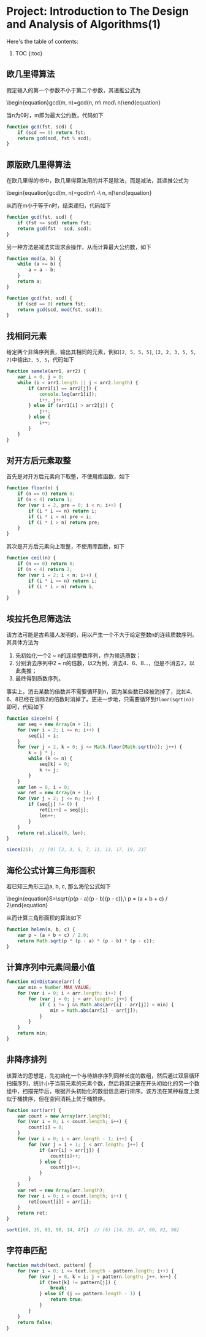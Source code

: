 # Project: Introduction to The Design and Analysis of Algorithms(1)

Here's the table of contents:

1. TOC
{:toc}

## 欧几里得算法

假定输入的第一个参数不小于第二个参数，其递推公式为

\begin{equation}gcd(m, n)=gcd(n, m\ mod\ n)\end{equation}

当n为0时，m即为最大公约数，代码如下

```javascript
function gcd(fst, scd) {
    if (scd == 0) return fst;
    return gcd(scd, fst % scd);
}
```

## 原版欧几里得算法

在欧几里得的书中，欧几里得算法用的并不是除法，而是减法，其递推公式为

\begin{equation}gcd(m, n)=gcd(m\ -\ n, n)\end{equation}

从而在m小于等于n时，结束递归，代码如下

```javascript
function gcd(fst, scd) {
    if (fst <= scd) return fst;
    return gcd(fst - scd, scd);
}
```

另一种方法是减法实现求余操作，从而计算最大公约数，如下

```javascript
function mod(a, b) {
    while (a >= b) {
        a = a - b;
    }
    return a;
}

function gcd(fst, scd) {
    if (scd == 0) return fst;
    return gcd(scd, mod(fst, scd));
}
```

## 找相同元素

给定两个非降序列表，输出其相同的元素，例如`[2, 5, 5, 5]`, `[2, 2, 3, 5, 5, 7]`中输出`2, 5, 5`，代码如下

```javascript
function samele(arr1, arr2) {
    var i = 0, j = 0;
    while (i < arr1.length || j < arr2.length) {
        if (arr1[i] == arr2[j]) {
            console.log(arr1[i]);
            i++, j++;
        } else if (arr1[i] > arr2[j]) {
            j++;
        } else {
            i++;
        }
    }
}
```

## 对开方后元素取整

首先是对开方后元素向下取整，不使用库函数，如下

```javascript
function floor(n) {
    if (n == 0) return 0;
    if (n < 4) return 1;
    for (var i = 2, pre = 0; i < n; i++) {
        if (i * i == n) return i;
        if (i * i < n) pre = i;
        if (i * i > n) return pre;
    }
}
```

其次是开方后元素向上取整，不使用库函数，如下

```javascript
function ceil(n) {
    if (n == 0) return 0;
    if (n < 4) return 2;
    for (var i = 2; i < n; i++) {
        if (i * i == n) return i;
        if (i * i > n) return i;
    }
}
```

## 埃拉托色尼筛选法

该方法可能是古希腊人发明的，用以产生一个不大于给定整数n的连续质数序列。其具体方法为

1. 先初始化一个2 ~ n的连续整数序列，作为候选质数；
2. 分别消去序列中2 ~ n的倍数，以2为例，消去4、6、8...，但是不消去2，以此类推；
3. 最终得到质数序列。

事实上，消去某数的倍数并不需要循环到n，因为某些数已经被消掉了，比如4、6、8已经在消除2的倍数时消掉了。更进一步地，只需要循环到`floor(sqrt(n))`即可，代码如下

```javascript
function siece(n) {
    var seq = new Array(n + 1);
    for (var i = 2; i <= n; i++) {
        seq[i] = i;
    }
    for (var j = 2, k = 0; j <= Math.floor(Math.sqrt(n)); j++) {
        k = j * j;
        while (k <= n) {
            seq[k] = 0;
            k += j;
        }
    }
    var len = 0, i = 0;
    var ret = new Array(n + 1);
    for (var j = 2; j <= n; j++) {
        if (seq[j] != 0) {
            ret[i++] = seq[j];
            len++;
        }
    }
    return ret.slice(0, len);
}

siece(25);  // (9) [2, 3, 5, 7, 11, 13, 17, 19, 23]
```

## 海伦公式计算三角形面积

若已知三角形三边a, b, c, 那么海伦公式如下

\begin{equation}S=\sqrt{p(p - a)(p - b)(p - c)},\ p = (a + b + c) / 2\end{equation}

从而计算三角形面积的算法如下

```javascript
function helen(a, b, c) {
    var p = (a + b + c) / 2.0;
    return Math.sqrt(p * (p - a) * (p - b) * (p - c));
}
```

## 计算序列中元素间最小值

```javascript
function minDistance(arr) {
    var min = Number.MAX_VALUE;
    for (var i = 0; i < arr.length; i++) {
        for (var j = 0; j < arr.length; j++) {
            if ( i != j && Math.abs(arr[i] - arr[j]) < min) {
                min = Math.abs(arr[i] - arr[j]);
            }
        }
    }
    return min;
}
```

## 非降序排列

该算法的思想是，先初始化一个与待排序序列同样长度的数组，然后通过双层循环扫描序列，统计小于当前元素的元素个数，然后将其记录在开头初始化的另一个数组中，扫描完毕后，根据开头初始化的数组信息进行排序。该方法在某种程度上类似于桶排序，但在空间消耗上优于桶排序。

```javascript
function sort(arr) {
    var count = new Array(arr.length);
    for (var i = 0; i < count.length; i++) {
        count[i] = 0;
    }
    for (var i = 0; i < arr.length - 1; i++) {
        for (var j = i + 1; j < arr.length; j++) {
            if (arr[i] > arr[j]) {
                count[i]++;
            } else {
                count[j]++;
            }
        }
    }
    var ret = new Array(arr.length);
    for (var i = 0; i < count.length; i++) {
        ret[count[i]] = arr[i];
    }
    return ret;
}

sort([60, 35, 81, 98, 14, 47])  // (6) [14, 35, 47, 60, 81, 98]
```

## 字符串匹配

```javascript
function match(text, pattern) {
    for (var i = 0; i <= text.length - pattern.length; i++) {
        for (var j = 0, k = i; j < pattern.length; j++, k++) {
            if (text[k] != pattern[j]) {
                break;
            } else if (j == pattern.length - 1) {
                return true;
            }
        }
    }
    return false;
}
```
